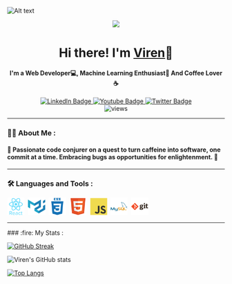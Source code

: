 ![Alt text](cover.png)
<div id="header" align="center">
  <img src="https://media.giphy.com/media/M9gbBd9nbDrOTu1Mqx/giphy.gif" width="100"/>
    <h1>Hi there! I'm <a href="https://github.com/virentanti">Viren</a>👋
    <h4>I'm a Web Developer💻, Machine Learning Enthusiast🦾 And Coffee Lover☕</h4>
    <div id="badges">
        <a href="https://www.linkedin.com/in/virentanti/">
            <img src="https://img.shields.io/badge/LinkedIn-blue?style=for-the-badge&logo=linkedin&logoColor=white" alt="LinkedIn Badge"/>
        </a>
        <a href="your-youtube-URL">
            <img src="https://img.shields.io/badge/YouTube-red?style=for-the-badge&logo=youtube&logoColor=white" alt="Youtube Badge"/>
        </a>
        <a href="https://twitter.com/virentanti">
            <img src="https://img.shields.io/badge/Twitter-blue?style=for-the-badge&logo=twitter&logoColor=white" alt="Twitter Badge"/>
        </a>
        <br>
        <img src="https://komarev.com/ghpvc/?username=virentanti&style=flat-square&color=blue" alt="views"/>
    </div>
</div>
<hr>

### :man_technologist: About Me :
<h4>🚀 Passionate code conjurer on a quest to turn caffeine into software, one commit at a time. Embracing bugs as opportunities for enlightenment. 🌌</h4>

<hr>

### :hammer_and_wrench: Languages and Tools :
<div>
  <img src="https://github.com/devicons/devicon/blob/master/icons/react/react-original-wordmark.svg" title="React" alt="React" width="40" height="40"/>&nbsp;
  <img src="https://github.com/devicons/devicon/blob/master/icons/materialui/materialui-original.svg" title="Material UI" alt="Material UI" width="40" height="40"/>&nbsp;
  <img src="https://github.com/devicons/devicon/blob/master/icons/css3/css3-plain-wordmark.svg"  title="CSS3" alt="CSS" width="40" height="40"/>&nbsp;
  <img src="https://github.com/devicons/devicon/blob/master/icons/html5/html5-original.svg" title="HTML5" alt="HTML" width="40" height="40"/>&nbsp;
  <img src="https://github.com/devicons/devicon/blob/master/icons/javascript/javascript-original.svg" title="JavaScript" alt="JavaScript" width="40" height="40"/>&nbsp;
  <img src="https://github.com/devicons/devicon/blob/master/icons/mysql/mysql-original-wordmark.svg" title="MySQL"  alt="MySQL" width="40" height="40"/>&nbsp;
  <img src="https://github.com/devicons/devicon/blob/master/icons/git/git-original-wordmark.svg" title="Git" **alt="Git" width="40" height="40"/>
</div>

<hr>
### :fire: My Stats :

[![GitHub Streak](http://github-readme-streak-stats.herokuapp.com?user=virentanti&theme=radical)](https://git.io/streak-stats)


![Viren's GitHub stats](https://github-readme-stats.vercel.app/api?username=virentanti&theme=radical&show_icons=true)

[![Top Langs](https://github-readme-stats-git-masterrstaa-rickstaa.vercel.app/api/top-langs/?username=virentanti&theme=radical)](https://github.com/anuraghazra/github-readme-stats)